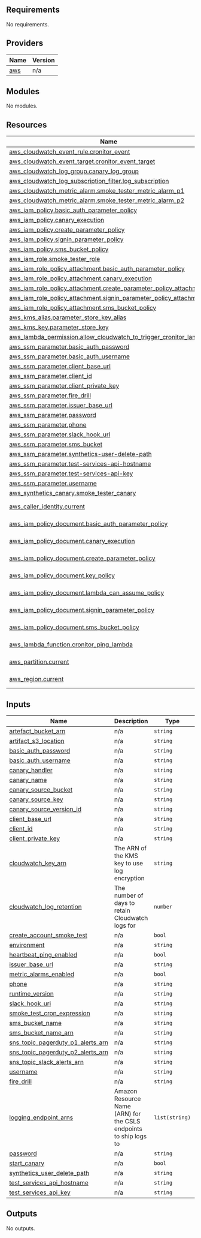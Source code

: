 <!-- BEGIN_TF_DOCS -->
## Requirements

No requirements.

## Providers

| Name | Version |
|------|---------|
| <a name="provider_aws"></a> [aws](#provider\_aws) | n/a |

## Modules

No modules.

## Resources

| Name | Type |
|------|------|
| [aws_cloudwatch_event_rule.cronitor_event](https://registry.terraform.io/providers/hashicorp/aws/latest/docs/resources/cloudwatch_event_rule) | resource |
| [aws_cloudwatch_event_target.cronitor_event_target](https://registry.terraform.io/providers/hashicorp/aws/latest/docs/resources/cloudwatch_event_target) | resource |
| [aws_cloudwatch_log_group.canary_log_group](https://registry.terraform.io/providers/hashicorp/aws/latest/docs/resources/cloudwatch_log_group) | resource |
| [aws_cloudwatch_log_subscription_filter.log_subscription](https://registry.terraform.io/providers/hashicorp/aws/latest/docs/resources/cloudwatch_log_subscription_filter) | resource |
| [aws_cloudwatch_metric_alarm.smoke_tester_metric_alarm_p1](https://registry.terraform.io/providers/hashicorp/aws/latest/docs/resources/cloudwatch_metric_alarm) | resource |
| [aws_cloudwatch_metric_alarm.smoke_tester_metric_alarm_p2](https://registry.terraform.io/providers/hashicorp/aws/latest/docs/resources/cloudwatch_metric_alarm) | resource |
| [aws_iam_policy.basic_auth_parameter_policy](https://registry.terraform.io/providers/hashicorp/aws/latest/docs/resources/iam_policy) | resource |
| [aws_iam_policy.canary_execution](https://registry.terraform.io/providers/hashicorp/aws/latest/docs/resources/iam_policy) | resource |
| [aws_iam_policy.create_parameter_policy](https://registry.terraform.io/providers/hashicorp/aws/latest/docs/resources/iam_policy) | resource |
| [aws_iam_policy.signin_parameter_policy](https://registry.terraform.io/providers/hashicorp/aws/latest/docs/resources/iam_policy) | resource |
| [aws_iam_policy.sms_bucket_policy](https://registry.terraform.io/providers/hashicorp/aws/latest/docs/resources/iam_policy) | resource |
| [aws_iam_role.smoke_tester_role](https://registry.terraform.io/providers/hashicorp/aws/latest/docs/resources/iam_role) | resource |
| [aws_iam_role_policy_attachment.basic_auth_parameter_policy](https://registry.terraform.io/providers/hashicorp/aws/latest/docs/resources/iam_role_policy_attachment) | resource |
| [aws_iam_role_policy_attachment.canary_execution](https://registry.terraform.io/providers/hashicorp/aws/latest/docs/resources/iam_role_policy_attachment) | resource |
| [aws_iam_role_policy_attachment.create_parameter_policy_attachment](https://registry.terraform.io/providers/hashicorp/aws/latest/docs/resources/iam_role_policy_attachment) | resource |
| [aws_iam_role_policy_attachment.signin_parameter_policy_attachment](https://registry.terraform.io/providers/hashicorp/aws/latest/docs/resources/iam_role_policy_attachment) | resource |
| [aws_iam_role_policy_attachment.sms_bucket_policy](https://registry.terraform.io/providers/hashicorp/aws/latest/docs/resources/iam_role_policy_attachment) | resource |
| [aws_kms_alias.parameter_store_key_alias](https://registry.terraform.io/providers/hashicorp/aws/latest/docs/resources/kms_alias) | resource |
| [aws_kms_key.parameter_store_key](https://registry.terraform.io/providers/hashicorp/aws/latest/docs/resources/kms_key) | resource |
| [aws_lambda_permission.allow_cloudwatch_to_trigger_cronitor_lambda](https://registry.terraform.io/providers/hashicorp/aws/latest/docs/resources/lambda_permission) | resource |
| [aws_ssm_parameter.basic_auth_password](https://registry.terraform.io/providers/hashicorp/aws/latest/docs/resources/ssm_parameter) | resource |
| [aws_ssm_parameter.basic_auth_username](https://registry.terraform.io/providers/hashicorp/aws/latest/docs/resources/ssm_parameter) | resource |
| [aws_ssm_parameter.client_base_url](https://registry.terraform.io/providers/hashicorp/aws/latest/docs/resources/ssm_parameter) | resource |
| [aws_ssm_parameter.client_id](https://registry.terraform.io/providers/hashicorp/aws/latest/docs/resources/ssm_parameter) | resource |
| [aws_ssm_parameter.client_private_key](https://registry.terraform.io/providers/hashicorp/aws/latest/docs/resources/ssm_parameter) | resource |
| [aws_ssm_parameter.fire_drill](https://registry.terraform.io/providers/hashicorp/aws/latest/docs/resources/ssm_parameter) | resource |
| [aws_ssm_parameter.issuer_base_url](https://registry.terraform.io/providers/hashicorp/aws/latest/docs/resources/ssm_parameter) | resource |
| [aws_ssm_parameter.password](https://registry.terraform.io/providers/hashicorp/aws/latest/docs/resources/ssm_parameter) | resource |
| [aws_ssm_parameter.phone](https://registry.terraform.io/providers/hashicorp/aws/latest/docs/resources/ssm_parameter) | resource |
| [aws_ssm_parameter.slack_hook_url](https://registry.terraform.io/providers/hashicorp/aws/latest/docs/resources/ssm_parameter) | resource |
| [aws_ssm_parameter.sms_bucket](https://registry.terraform.io/providers/hashicorp/aws/latest/docs/resources/ssm_parameter) | resource |
| [aws_ssm_parameter.synthetics-user-delete-path](https://registry.terraform.io/providers/hashicorp/aws/latest/docs/resources/ssm_parameter) | resource |
| [aws_ssm_parameter.test-services-api-hostname](https://registry.terraform.io/providers/hashicorp/aws/latest/docs/resources/ssm_parameter) | resource |
| [aws_ssm_parameter.test-services-api-key](https://registry.terraform.io/providers/hashicorp/aws/latest/docs/resources/ssm_parameter) | resource |
| [aws_ssm_parameter.username](https://registry.terraform.io/providers/hashicorp/aws/latest/docs/resources/ssm_parameter) | resource |
| [aws_synthetics_canary.smoke_tester_canary](https://registry.terraform.io/providers/hashicorp/aws/latest/docs/resources/synthetics_canary) | resource |
| [aws_caller_identity.current](https://registry.terraform.io/providers/hashicorp/aws/latest/docs/data-sources/caller_identity) | data source |
| [aws_iam_policy_document.basic_auth_parameter_policy](https://registry.terraform.io/providers/hashicorp/aws/latest/docs/data-sources/iam_policy_document) | data source |
| [aws_iam_policy_document.canary_execution](https://registry.terraform.io/providers/hashicorp/aws/latest/docs/data-sources/iam_policy_document) | data source |
| [aws_iam_policy_document.create_parameter_policy](https://registry.terraform.io/providers/hashicorp/aws/latest/docs/data-sources/iam_policy_document) | data source |
| [aws_iam_policy_document.key_policy](https://registry.terraform.io/providers/hashicorp/aws/latest/docs/data-sources/iam_policy_document) | data source |
| [aws_iam_policy_document.lambda_can_assume_policy](https://registry.terraform.io/providers/hashicorp/aws/latest/docs/data-sources/iam_policy_document) | data source |
| [aws_iam_policy_document.signin_parameter_policy](https://registry.terraform.io/providers/hashicorp/aws/latest/docs/data-sources/iam_policy_document) | data source |
| [aws_iam_policy_document.sms_bucket_policy](https://registry.terraform.io/providers/hashicorp/aws/latest/docs/data-sources/iam_policy_document) | data source |
| [aws_lambda_function.cronitor_ping_lambda](https://registry.terraform.io/providers/hashicorp/aws/latest/docs/data-sources/lambda_function) | data source |
| [aws_partition.current](https://registry.terraform.io/providers/hashicorp/aws/latest/docs/data-sources/partition) | data source |
| [aws_region.current](https://registry.terraform.io/providers/hashicorp/aws/latest/docs/data-sources/region) | data source |

## Inputs

| Name | Description | Type | Default | Required |
|------|-------------|------|---------|:--------:|
| <a name="input_artefact_bucket_arn"></a> [artefact\_bucket\_arn](#input\_artefact\_bucket\_arn) | n/a | `string` | n/a | yes |
| <a name="input_artifact_s3_location"></a> [artifact\_s3\_location](#input\_artifact\_s3\_location) | n/a | `string` | n/a | yes |
| <a name="input_basic_auth_password"></a> [basic\_auth\_password](#input\_basic\_auth\_password) | n/a | `string` | n/a | yes |
| <a name="input_basic_auth_username"></a> [basic\_auth\_username](#input\_basic\_auth\_username) | n/a | `string` | n/a | yes |
| <a name="input_canary_handler"></a> [canary\_handler](#input\_canary\_handler) | n/a | `string` | n/a | yes |
| <a name="input_canary_name"></a> [canary\_name](#input\_canary\_name) | n/a | `string` | n/a | yes |
| <a name="input_canary_source_bucket"></a> [canary\_source\_bucket](#input\_canary\_source\_bucket) | n/a | `string` | n/a | yes |
| <a name="input_canary_source_key"></a> [canary\_source\_key](#input\_canary\_source\_key) | n/a | `string` | n/a | yes |
| <a name="input_canary_source_version_id"></a> [canary\_source\_version\_id](#input\_canary\_source\_version\_id) | n/a | `string` | n/a | yes |
| <a name="input_client_base_url"></a> [client\_base\_url](#input\_client\_base\_url) | n/a | `string` | n/a | yes |
| <a name="input_client_id"></a> [client\_id](#input\_client\_id) | n/a | `string` | n/a | yes |
| <a name="input_client_private_key"></a> [client\_private\_key](#input\_client\_private\_key) | n/a | `string` | n/a | yes |
| <a name="input_cloudwatch_key_arn"></a> [cloudwatch\_key\_arn](#input\_cloudwatch\_key\_arn) | The ARN of the KMS key to use log encryption | `string` | n/a | yes |
| <a name="input_cloudwatch_log_retention"></a> [cloudwatch\_log\_retention](#input\_cloudwatch\_log\_retention) | The number of days to retain Cloudwatch logs for | `number` | n/a | yes |
| <a name="input_create_account_smoke_test"></a> [create\_account\_smoke\_test](#input\_create\_account\_smoke\_test) | n/a | `bool` | n/a | yes |
| <a name="input_environment"></a> [environment](#input\_environment) | n/a | `string` | n/a | yes |
| <a name="input_heartbeat_ping_enabled"></a> [heartbeat\_ping\_enabled](#input\_heartbeat\_ping\_enabled) | n/a | `bool` | n/a | yes |
| <a name="input_issuer_base_url"></a> [issuer\_base\_url](#input\_issuer\_base\_url) | n/a | `string` | n/a | yes |
| <a name="input_metric_alarms_enabled"></a> [metric\_alarms\_enabled](#input\_metric\_alarms\_enabled) | n/a | `bool` | n/a | yes |
| <a name="input_phone"></a> [phone](#input\_phone) | n/a | `string` | n/a | yes |
| <a name="input_runtime_version"></a> [runtime\_version](#input\_runtime\_version) | n/a | `string` | n/a | yes |
| <a name="input_slack_hook_uri"></a> [slack\_hook\_uri](#input\_slack\_hook\_uri) | n/a | `string` | n/a | yes |
| <a name="input_smoke_test_cron_expression"></a> [smoke\_test\_cron\_expression](#input\_smoke\_test\_cron\_expression) | n/a | `string` | n/a | yes |
| <a name="input_sms_bucket_name"></a> [sms\_bucket\_name](#input\_sms\_bucket\_name) | n/a | `string` | n/a | yes |
| <a name="input_sms_bucket_name_arn"></a> [sms\_bucket\_name\_arn](#input\_sms\_bucket\_name\_arn) | n/a | `string` | n/a | yes |
| <a name="input_sns_topic_pagerduty_p1_alerts_arn"></a> [sns\_topic\_pagerduty\_p1\_alerts\_arn](#input\_sns\_topic\_pagerduty\_p1\_alerts\_arn) | n/a | `string` | n/a | yes |
| <a name="input_sns_topic_pagerduty_p2_alerts_arn"></a> [sns\_topic\_pagerduty\_p2\_alerts\_arn](#input\_sns\_topic\_pagerduty\_p2\_alerts\_arn) | n/a | `string` | n/a | yes |
| <a name="input_sns_topic_slack_alerts_arn"></a> [sns\_topic\_slack\_alerts\_arn](#input\_sns\_topic\_slack\_alerts\_arn) | n/a | `string` | n/a | yes |
| <a name="input_username"></a> [username](#input\_username) | n/a | `string` | n/a | yes |
| <a name="input_fire_drill"></a> [fire\_drill](#input\_fire\_drill) | n/a | `string` | `"0"` | no |
| <a name="input_logging_endpoint_arns"></a> [logging\_endpoint\_arns](#input\_logging\_endpoint\_arns) | Amazon Resource Name (ARN) for the CSLS endpoints to ship logs to | `list(string)` | `[]` | no |
| <a name="input_password"></a> [password](#input\_password) | n/a | `string` | `null` | no |
| <a name="input_start_canary"></a> [start\_canary](#input\_start\_canary) | n/a | `bool` | `true` | no |
| <a name="input_synthetics_user_delete_path"></a> [synthetics\_user\_delete\_path](#input\_synthetics\_user\_delete\_path) | n/a | `string` | `null` | no |
| <a name="input_test_services_api_hostname"></a> [test\_services\_api\_hostname](#input\_test\_services\_api\_hostname) | n/a | `string` | `null` | no |
| <a name="input_test_services_api_key"></a> [test\_services\_api\_key](#input\_test\_services\_api\_key) | n/a | `string` | `null` | no |

## Outputs

No outputs.
<!-- END_TF_DOCS -->

